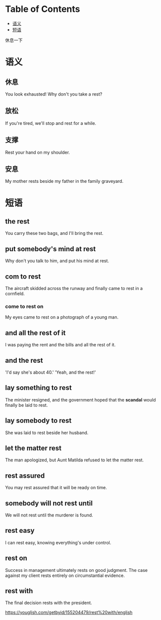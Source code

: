 
# Table of Contents

-   [语义](#org33e4490)
-   [短语](#orgc3d08bd)

休息一下


<a id="org33e4490"></a>

# 语义


## 休息

You look exhausted! Why don't you take a rest?


## 放松

If you're tired, we'll stop and rest for a while.


## 支撑

Rest your hand on my shoulder.


## 安息

My mother rests beside my father in the family graveyard.


<a id="orgc3d08bd"></a>

# 短语


## the rest

You carry these two bags, and I'll bring the rest.


## put somebody's mind at rest

Why don't you talk to him, and put his mind at rest.


## com to rest

The aircraft skidded across the runway and finally came to rest in a cornfield.


### come to rest on

My eyes came to rest on a photograph of a young man.


## and all the rest of it

I was paying the rent and the bills and all the rest of it.


## and the rest

'I'd say she's about 40.' 'Yeah, and the rest!'


## lay something to rest

The minister resigned, and the government hoped that the **scandal** would finally be laid to rest.


## lay somebody to rest

She was laid to rest beside her husband.


## let the matter rest

The man apologized, but Aunt Matilda refused to let the matter rest.


## rest assured

You may rest assured that it will be ready on time.


## somebody will not rest until

We will not rest until the murderer is found.


## rest easy

I can rest easy, knowing everything's under control.


## rest on

Success in management ultimately rests on good judgment.
The case against my client rests entirely on circumstantial evidence.


## rest with

The final decision rests with the president.

<https://youglish.com/getbyid/155204479/rest%20with/english>

